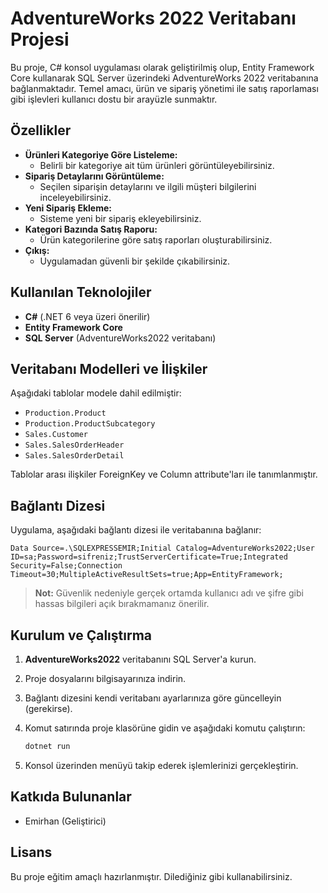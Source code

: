 # AdventureWorks 2022 Veritabanı Projesi

Bu proje, C# konsol uygulaması olarak geliştirilmiş olup, Entity Framework Core kullanarak SQL Server üzerindeki AdventureWorks 2022 veritabanına bağlanmaktadır. Temel amacı, ürün ve sipariş yönetimi ile satış raporlaması gibi işlevleri kullanıcı dostu bir arayüzle sunmaktır.

## Özellikler

- **Ürünleri Kategoriye Göre Listeleme:**
  - Belirli bir kategoriye ait tüm ürünleri görüntüleyebilirsiniz.
- **Sipariş Detaylarını Görüntüleme:**
  - Seçilen siparişin detaylarını ve ilgili müşteri bilgilerini inceleyebilirsiniz.
- **Yeni Sipariş Ekleme:**
  - Sisteme yeni bir sipariş ekleyebilirsiniz.
- **Kategori Bazında Satış Raporu:**
  - Ürün kategorilerine göre satış raporları oluşturabilirsiniz.
- **Çıkış:**
  - Uygulamadan güvenli bir şekilde çıkabilirsiniz.

## Kullanılan Teknolojiler

- **C#** (.NET 6 veya üzeri önerilir)
- **Entity Framework Core**
- **SQL Server** (AdventureWorks2022 veritabanı)

## Veritabanı Modelleri ve İlişkiler

Aşağıdaki tablolar modele dahil edilmiştir:
- `Production.Product`
- `Production.ProductSubcategory`
- `Sales.Customer`
- `Sales.SalesOrderHeader`
- `Sales.SalesOrderDetail`

Tablolar arası ilişkiler ForeignKey ve Column attribute'ları ile tanımlanmıştır.

## Bağlantı Dizesi

Uygulama, aşağıdaki bağlantı dizesi ile veritabanına bağlanır:

```
Data Source=.\SQLEXPRESSEMIR;Initial Catalog=AdventureWorks2022;User ID=sa;Password=sifreniz;TrustServerCertificate=True;Integrated Security=False;Connection Timeout=30;MultipleActiveResultSets=true;App=EntityFramework;
```

> **Not:** Güvenlik nedeniyle gerçek ortamda kullanıcı adı ve şifre gibi hassas bilgileri açık bırakmamanız önerilir.

## Kurulum ve Çalıştırma

1. **AdventureWorks2022** veritabanını SQL Server'a kurun.
2. Proje dosyalarını bilgisayarınıza indirin.
3. Bağlantı dizesini kendi veritabanı ayarlarınıza göre güncelleyin (gerekirse).
4. Komut satırında proje klasörüne gidin ve aşağıdaki komutu çalıştırın:

   ```bash
   dotnet run
   ```

5. Konsol üzerinden menüyü takip ederek işlemlerinizi gerçekleştirin.

## Katkıda Bulunanlar

- Emirhan (Geliştirici)

## Lisans

Bu proje eğitim amaçlı hazırlanmıştır. Dilediğiniz gibi kullanabilirsiniz.
